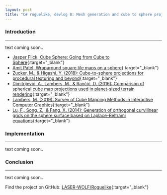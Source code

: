 ```yaml
---
layout: post
title: "C# roguelike, devlog 8: Mesh generation and cube to sphere projection"
---
```


### Introduction
---

text coming soon..

- [Jasper Flick, Cube Sphere: Going from Cube to Sphere](https://catlikecoding.com/unity/tutorials/procedural-meshes/cube-sphere/){:target="_blank"}
- [Amit Patel, Wraparound square tile maps on a sphere](https://www.redblobgames.com/x/1938-square-tiling-of-sphere/){:target="_blank"}
- [Zucker, M., & Higashi, Y. (2018): Cube-to-sphere projections for procedural texturing and beyond](https://www.jcgt.org/published/0007/02/01/paper-lowres.pdf){:target="_blank"}
- [Dimitrijević, A., Lambers, M., & Rančić, D. (2016): Comparison of spherical cube map projections used in planet-sized terrain rendering](http://casopisi.junis.ni.ac.rs/index.php/FUMathInf/article/viewFile/871/pdf_75){:target="_blank"}
- [Lambers, M. (2019): Survey of Cube Mapping Methods in Interactive Computer Graphics](https://marlam.de/publications/cubemaps/lambers2019cubemaps.pdf){:target="_blank"}
- [Lu, F., Song, Z., & Fang, X. (2014): Generation of orthogonal curvilinear grids on the sphere surface based on Laplace-Beltrami equations](https://iopscience.iop.org/article/10.1088/1755-1315/19/1/012012/pdf){:target="_blank"}

### Implementation
---

text coming soon..

### Conclusion
---

text coming soon..

Find the project on GitHub: [LASER-WOLF/Roguelike](https://github.com/LASER-WOLF/Roguelike){:target="_blank"}